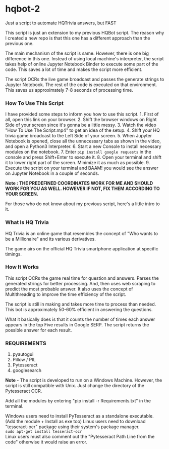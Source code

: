 # hqbot-2
Just a script to automate HQTrivia answers, but FAST

This script is just an extension to my previous HQBot script. The reason why I created a new repo is that this one has a different approach than the previous one.

The main mechanism of the script is same. However, there is one big difference in this one. Instead of using local machine's interpreter, the script takes help of online Jupyter Notebook Binder to execute some part of the code. This saves a lot of time and makes the script more efficient.

The script OCRs the live game broadcast and passes the generate strings to Jupyter Notebook. The rest of the code is executed on that environment. This saves us approximately 7-8 seconds of processing time.
<h3>How To Use This Script</h3>
I have provided some steps to inform you how to use this script.
1. First of all, open this link on your browser.
2. Shift the browser windows on Right Side of your screen since it's gonna be a little messy.
3. Watch the video "How To Use The Script.mp4" to get an idea of the setup.
4. Shift your HQ trivia game broadcast to the Left Side of your screen.
5. When Jupyter Notebook is opened, close all the unnecessary tabs as shown in the video, and open a Python3 Interpreter. 
6. Start a new Console to install necessary modules on the notebook.
7. Enter <code>pip install google requests</code> in the console and press Shift+Enter to execute it.
8. Open your terminal and shift it to lower right part of the screen. Minimize it as much as possible.
9. Execute the script on your terminal and BAAM! you would see the answer on Jupyter Notebook in a couple of seconds.

<strong>Note : THE PREDEFINED COORDINATES WORK FOR ME AND SHOULD WORK FOR YOU AS WELL. HOWEVER IF NOT, FIX THEM ACCORDING TO YOUR SCREEN. </strong>

For those who do not know about my previous script, here's a little intro to it.

<h3>What Is HQ Trivia</h3>
HQ Trivia is an online game that resembles the concept of "Who wants to be a Millionaire" and its various derivatives. 

The game airs on the official HQ Trivia smartphone application at specific timings. 

<h3>How It Works</h3>
This script OCRs the game real time for question and answers. Parses the generated strings for better processing. And, then uses web scraping to predict the most probable answer. It also uses the concept of Multithreading to improve the time efficiency of the script.

The script is still in making and takes more time to process than needed. This bot is  approximately 50-60% efficient in answering the questions.

What it basically does is that it counts the number of times each answer appears in the top Five results in Google SERP. The script returns the possible answer for each result.

<h3>REQUIREMENTS</h3>
<ol>
  <li>pyautogui</li>
  <li>Pillow / PIL</li>
  <li>Pytesseract</li>                                                                                    
  <li>googlesearch</li>
</ol>

<strong>Note</strong> - The script is developed to run on a Windows Machine. However, the script is still compatible with Unix. Just change the directory of the Pytesseract OCR.

Add all the modules by entering "pip install -r Requirements.txt" in the terminal.

Windows users need to install PyTesseract as a standalone executable. <underline>(Add the module + Install as exe too)</underline>
Linux users need to download "tesseract-ocr" package using their system's package manager. </br>
<code>sudo apt-get install tesseract-ocr</code></br>
Linux users must also comment out the "Pytesseract Path Line from the code" otherwise it would raise an error.
